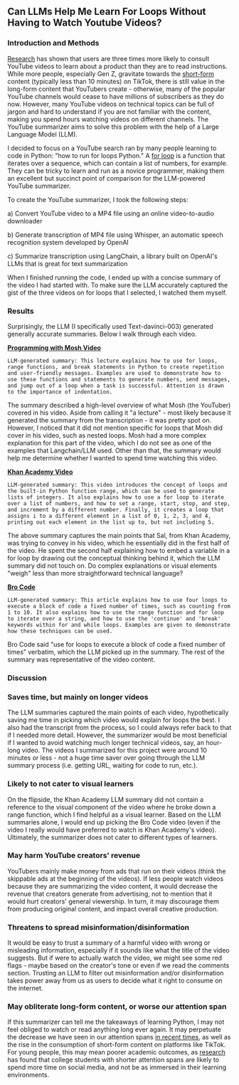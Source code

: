 ## Can LLMs Help Me Learn For Loops Without Having to Watch Youtube Videos?

### Introduction and Methods 

[Research](https://www.thinkwithgoogle.com/consumer-insights/consumer-trends/youtube-tutorial-video-statistics/) has shown that users are three times more likely to consult YouTube videos to learn about a product than they are to read instructions. While more people, especially Gen Z, gravitate towards the [short-form](https://www.uschamber.com/co/grow/marketing/are-short-form-or-long-form-videos-better-for-engagement) content (typically less than 10 minutes) on TikTok, there is still value in the long-form content that YouTubers create - otherwise, many of the popular YouTube channels would cease to have millions of subscribers as they do now. However, many YouTube videos on technical topics can be full of jargon and hard to understand if you are not familiar with the content, making you spend hours watching videos on different channels. The YouTube summarizer aims to solve this problem with the help of a Large Language Model (LLM). 

I decided to focus on a YouTube search ran by many people learning to code in Python: "how to run for loops Python." A [for loop](https://www.w3schools.com/python/python_for_loops.asp) is a function that iterates over a sequence, which can contain a list of numbers, for example. They can be tricky to learn and run as a novice programmer, making them an excellent but succinct point of comparison for the LLM-powered YouTube summarizer.


To create the YouTube summarizer, I took the following steps: 

a) Convert YouTube video to a MP4 file using an online video-to-audio downloader

b) Generate transcription of MP4 file using Whisper, an automatic speech recognition system developed by OpenAI

c) Summarize transcription using LangChain, a library built on OpenAI's LLMs that is great for text summarization

When I finished running the code, I ended up with a concise summary of the video I had started with. To make sure the LLM accurately captured the gist of the three videos on for loops that I selected, I watched them myself. 


### Results

Surprisingly, the LLM (I specifically used Text-davinci-003) generated generally accurate summaries. Below I walk through each video. 

**[Programming with Mosh Video](https://www.youtube.com/watch?v=94UHCEmprCY&t=565s)**

`LLM-generated summary:
This lecture explains how to use for loops, range functions, and break statements in Python to create repetition and user-friendly messages. Examples are used to demonstrate how to use these functions and statements to generate numbers, send messages, and jump out of a loop when a task is successful. Attention is drawn to the importance of indentation.`

The summary described a high-level overview of what Mosh (the YouTuber) covered in his video. Aside from calling it 
"a lecture" - most likely because it generated the summary from the transcription - it was pretty spot on. However, I noticed that it did not mention specific for loops that Mosh did cover in his video, such as nested loops. Mosh had a more complex explanation for this part of the video, which I do not see as one of the examples that Langchain/LLM used. Other than that, the summary would help me determine whether I wanted to spend time watching this video. 

**[Khan Academy Video](https://www.youtube.com/watch?v=9LgyKiq_hU0)**

`LLM-generated summary:
This video introduces the concept of loops and the built-in Python function range, which can be used to generate lists of integers. It also explains how to use a for loop to iterate over a list of numbers, and how to set a range, start, stop, and step, and increment by a different number. Finally, it creates a loop that assigns i to a different element in a list of 0, 1, 2, 3, and 4, printing out each element in the list up to, but not including 5.`

The above summary captures the main points that Sal, from Khan Academy, was trying to convey in his video, which he essentially did in the first half of the video. He spent the second half explaining how to embed a variable in a for loop by drawing out the conceptual thinking behind it, which the LLM summary did not touch on. Do complex explanations or visual elements "weigh" less than more straightforward technical language? 

**[Bro Code](https://www.youtube.com/watch?v=KWgYha0clzw)**

`LLM-generated summary:
This article explains how to use four loops to execute a block of code a fixed number of times, such as counting from 1 to 10. It also explains how to use the range function and for loop to iterate over a string, and how to use the 'continue' and 'break' keywords within for and while loops. Examples are given to demonstrate how these techniques can be used.`

Bro Code said "use for loops to execute a block of code a fixed number of times" verbatim, which the LLM picked up in the summary. The rest of the summary was representative of the video content. 


### Discussion

### Saves time, but mainly on longer videos 

The LLM summaries captured the main points of each video, hypothetically saving me time in picking which video would explain for loops the best. I also had the transcript from the process, so I could always refer back to that if I needed more detail. However, the summarizer would be most beneficial if I wanted to avoid watching much longer technical videos, say, an hour-long video. The videos I summarized for this project were around 10 minutes or less - not a huge time saver over going through the LLM summary process (i.e. getting URL, waiting for code to run, etc.).

### Likely to not cater to visual learners

On the flipside, the Khan Academy LLM summary did not contain a reference to the visual component of the video where he broke down a range function, which I find helpful as a visual learner. Based on the LLM summaries alone, I would end up picking the Bro Code video (even if the video I really would have preferred to watch is Khan Academy's video). Ultimately, the summarizer does not cater to different types of learners. 

### May harm YouTube creators' revenue

YouTubers mainly make money from ads that run on their videos (think the skippable ads at the beginning of the videos). If less people watch videos because they are summarizing the video content, it would decrease the revenue that creators generate from advertising, not to mention that it would hurt creators' general viewership. In turn, it may discourage them from producing original content, and impact overall creative production.

### Threatens to spread misinformation/disinformation

It would be easy to trust a summary of a harmful video with wrong or misleading information, especially if it sounds like what the title of the video suggests. But if were to actually watch the video, we might see some red flags - maybe based on the creator's tone or even if we read the comments section. Trusting an LLM to filter out misinformation and/or disinformation takes power away from us as users to decide what it right to consume on the internet. 

### May obliterate long-form content, or worse our attention span

If this summarizer can tell me the takeaways of learning Python, I may not feel obliged to watch or read anything long ever again. It may perpetuate the decrease we have seen in our attention spans [in recent times](https://www.apa.org/news/podcasts/speaking-of-psychology/attention-spans), as well as the rise in the consumption of short-form content on platforms like TikTok. For young people, this may mean poorer academic outcomes, as [research](https://www.sciencedirect.com/science/article/abs/pii/S0747563212001665?via%3Dihub) has found that college students with shorter attention spans are likely to spend more time on social media, and not be as immersed in their learning environments.



